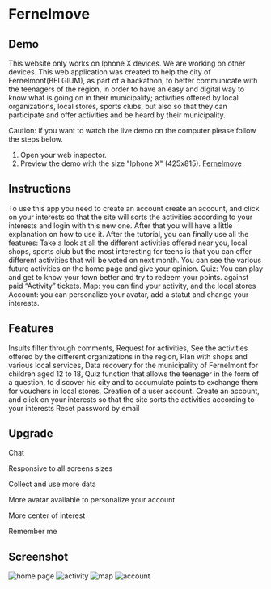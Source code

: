 # Fernelmove


**Demo**
----
This website only works on Iphone X devices. We are working on other devices.
This web application was created to help the city of Fernelmont(BELGIUM), as part of a hackathon, to better communicate with the teenagers of the region, in order to have an easy and digital way to know what is going on in their municipality; activities offered by local organizations, local stores, sports clubs, but also so that they can participate and offer activities and be heard by their municipality.

Caution: if you want to watch the live demo on the computer please follow the steps below.
1. Open your web inspector.
2. Preview the demo with the size "Iphone X" (425x815).
[Fernelmove](https://fernelmove.herokuapp.com/)



**Instructions**
------------
To use this app you need to create an account create an account, and click on your interests so that the site will sorts the activities according to your interests and login with this new one. After that you will have a little explanation on how to use it.
After the tutorial, you can finally use all the features: Take a look at all the different activities offered near you, local shops, sports club but the most interesting for teens is that you can offer different activities that will be voted on next month. You can see the various future activities on the home page and give your opinion. 
Quiz: You can play and get to know your town better and try to redeem your points. against paid “Activity” tickets.
Map: you can find your activity, and the local stores
Account: you can personalize your avatar, add a statut and change your interests.


**Features**
-------
Insults filter through comments,
Request for activities,
See the activities offered by the different organizations in the region,
Plan with shops and various local services,
Data recovery for the municipality of Fernelmont for children aged 12 to 18,
Quiz function that allows the teenager in the form of a question, to discover his city and to accumulate points to exchange them for vouchers in local stores,
Creation of a user account.
Create an account, and click on your interests so that the site sorts the activities according to your interests 
Reset password by email


**Upgrade**
------------
Chat

Responsive to all screens sizes

Collect and use more data

More avatar available to personalize your account

More center of interest

Remember me




**Screenshot**
-----------
![home page](https://github.com/bryangustin/Fernelmove/blob/main/public/images/screenshot/suggestion-cinema.jpg)
![activity](https://github.com/bryangustin/Fernelmove/blob/main/public/images/screenshot/activity-fifa.jpg)
![map](https://github.com/bryangustin/Fernelmove/blob/main/public/images/screenshot/map.jpg)
![account](https://github.com/bryangustin/Fernelmove/blob/main/public/images/screenshot/account.jpg)

